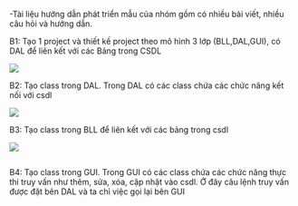 -Tài liệu hướng dẫn phát triển mẫu của nhóm gồm có nhiều bài viết, nhiều câu hỏi và hướng dẫn.

B1: Tạo 1 project và thiết kế project theo mô hình 3 lớp (BLL,DAL,GUI), có DAL để liên kết với các Bảng trong CSDL
<p><img src="https://scontent.fsgn2-1.fna.fbcdn.net/v/t1.0-9/19990587_683472361864016_9169948813736673057_n.jpg?oh=b89c42ed94e1cc2ae817d69ce14589e7&oe=59C41C98"></p>
B2: Tạo class trong DAL. Trong DAL có các class chứa các chức năng kết nối với csdl
<p><img src="https://scontent.fsgn2-1.fna.fbcdn.net/v/t1.0-9/20108622_683472358530683_6520671058873428397_n.jpg?oh=4ed920706b3a3511793b9c71e01176e2&oe=5A0A56FD"></p>
B3: Tạo class trong BLL để liên kết với các bảng trong csdl
<p><img src="https://scontent.fsgn2-1.fna.fbcdn.net/v/t1.0-9/20108622_683472358530683_6520671058873428397_n.jpg?oh=4ed920706b3a3511793b9c71e01176e2&oe=5A0A56FD"></p>
<p><img src=""></p>
B4: Tạo class trong GUI. Trong GUI có các class chứa các chức năng thực thi truy vấn như thêm, sửa, xóa, cập nhật vào csdl.
Ở đây câu lệnh truy vấn được đặt bên DAL và ta chỉ việc gọi lại bên GUI
